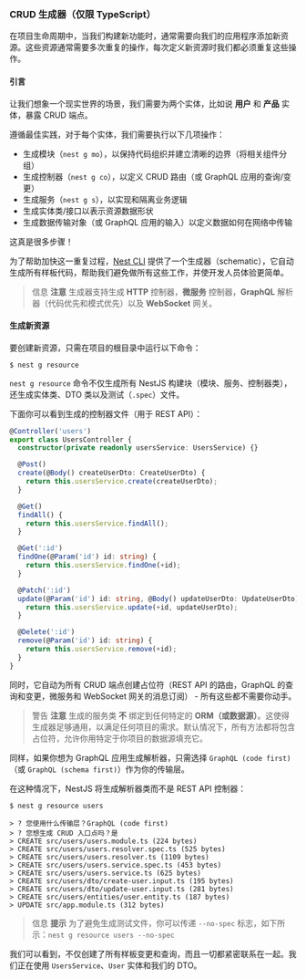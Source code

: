 ### CRUD 生成器（仅限 TypeScript）

在项目生命周期中，当我们构建新功能时，通常需要向我们的应用程序添加新资源。这些资源通常需要多次重复的操作，每次定义新资源时我们都必须重复这些操作。

#### 引言

让我们想象一个现实世界的场景，我们需要为两个实体，比如说 **用户** 和 **产品** 实体，暴露 CRUD 端点。

遵循最佳实践，对于每个实体，我们需要执行以下几项操作：

- 生成模块（`nest g mo`），以保持代码组织并建立清晰的边界（将相关组件分组）
- 生成控制器（`nest g co`），以定义 CRUD 路由（或 GraphQL 应用的查询/变更）
- 生成服务（`nest g s`），以实现和隔离业务逻辑
- 生成实体类/接口以表示资源数据形状
- 生成数据传输对象（或 GraphQL 应用的输入）以定义数据如何在网络中传输

这真是很多步骤！

为了帮助加快这一重复过程，[Nest CLI](/cli/overview) 提供了一个生成器（schematic），它自动生成所有样板代码，帮助我们避免做所有这些工作，并使开发人员体验更简单。

> 信息 **注意** 生成器支持生成 **HTTP** 控制器，**微服务** 控制器，**GraphQL** 解析器（代码优先和模式优先）以及 **WebSocket** 网关。

#### 生成新资源

要创建新资源，只需在项目的根目录中运行以下命令：

```shell
$ nest g resource
```

`nest g resource` 命令不仅生成所有 NestJS 构建块（模块、服务、控制器类），还生成实体类、DTO 类以及测试（`.spec`）文件。

下面你可以看到生成的控制器文件（用于 REST API）：

```typescript
@Controller('users')
export class UsersController {
  constructor(private readonly usersService: UsersService) {}

  @Post()
  create(@Body() createUserDto: CreateUserDto) {
    return this.usersService.create(createUserDto);
  }

  @Get()
  findAll() {
    return this.usersService.findAll();
  }

  @Get(':id')
  findOne(@Param('id') id: string) {
    return this.usersService.findOne(+id);
  }

  @Patch(':id')
  update(@Param('id') id: string, @Body() updateUserDto: UpdateUserDto) {
    return this.usersService.update(+id, updateUserDto);
  }

  @Delete(':id')
  remove(@Param('id') id: string) {
    return this.usersService.remove(+id);
  }
}
```

同时，它自动为所有 CRUD 端点创建占位符（REST API 的路由，GraphQL 的查询和变更，微服务和 WebSocket 网关的消息订阅） - 所有这些都不需要你动手。

> 警告 **注意** 生成的服务类 **不** 绑定到任何特定的 **ORM（或数据源）**。这使得生成器足够通用，以满足任何项目的需求。默认情况下，所有方法都将包含占位符，允许你用特定于你项目的数据源填充它。

同样，如果你想为 GraphQL 应用生成解析器，只需选择 `GraphQL (code first)`（或 `GraphQL (schema first)`）作为你的传输层。

在这种情况下，NestJS 将生成解析器类而不是 REST API 控制器：

```shell
$ nest g resource users

> ? 您使用什么传输层？GraphQL (code first)
> ? 您想生成 CRUD 入口点吗？是
> CREATE src/users/users.module.ts (224 bytes)
> CREATE src/users/users.resolver.spec.ts (525 bytes)
> CREATE src/users/users.resolver.ts (1109 bytes)
> CREATE src/users/users.service.spec.ts (453 bytes)
> CREATE src/users/users.service.ts (625 bytes)
> CREATE src/users/dto/create-user.input.ts (195 bytes)
> CREATE src/users/dto/update-user.input.ts (281 bytes)
> CREATE src/users/entities/user.entity.ts (187 bytes)
> UPDATE src/app.module.ts (312 bytes)
```

> 信息 **提示** 为了避免生成测试文件，你可以传递 `--no-spec` 标志，如下所示：`nest g resource users --no-spec`

我们可以看到，不仅创建了所有样板变更和查询，而且一切都紧密联系在一起。我们正在使用 `UsersService`、`User` 实体和我们的 DTO。